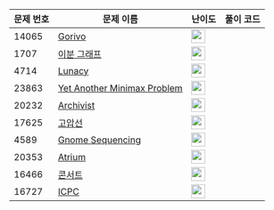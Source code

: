 | 문제 번호 | 문제 이름 | 난이도 | 풀이 코드 |
| --- | --- | --- | --- |
| 14065 | [Gorivo](https://www.acmicpc.net/problem/14065) | <img height="25px" width="25px=" src="https://static.solved.ac/tier_small/2.svg"/> |  |
| 1707 | [이분 그래프](https://www.acmicpc.net/problem/1707) | <img height="25px" width="25px=" src="https://static.solved.ac/tier_small/12.svg"/> |  |
| 4714 | [Lunacy](https://www.acmicpc.net/problem/4714) | <img height="25px" width="25px=" src="https://static.solved.ac/tier_small/2.svg"/> |  |
| 23863 | [Yet Another Minimax Problem](https://www.acmicpc.net/problem/23863) | <img height="25px" width="25px=" src="https://static.solved.ac/tier_small/24.svg"/> |  |
| 20232 | [Archivist](https://www.acmicpc.net/problem/20232) | <img height="25px" width="25px=" src="https://static.solved.ac/tier_small/2.svg"/> |  |
| 17625 | [고압선](https://www.acmicpc.net/problem/17625) | <img height="25px" width="25px=" src="https://static.solved.ac/tier_small/24.svg"/> |  |
| 4589 | [Gnome Sequencing](https://www.acmicpc.net/problem/4589) | <img height="25px" width="25px=" src="https://static.solved.ac/tier_small/2.svg"/> |  |
| 20353 | [Atrium](https://www.acmicpc.net/problem/20353) | <img height="25px" width="25px=" src="https://static.solved.ac/tier_small/2.svg"/> |  |
| 16466 | [콘서트](https://www.acmicpc.net/problem/16466) | <img height="25px" width="25px=" src="https://static.solved.ac/tier_small/5.svg"/> |  |
| 16727 | [ICPC](https://www.acmicpc.net/problem/16727) | <img height="25px" width="25px=" src="https://static.solved.ac/tier_small/2.svg"/> |  |
